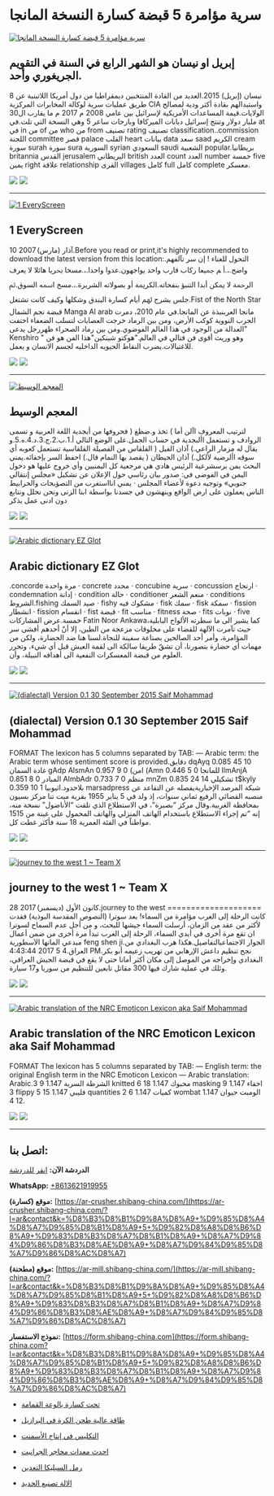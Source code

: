 # سرية مؤامرة 5 قبضة كسارة النسخة المانجا

<a href="https://swt.shibang-china.com/?l=ar&img&k=%D8%B3%D8%B1%D9%8A%D8%A9+%D9%85%D8%A4%D8%A7%D9%85%D8%B1%D8%A9+5+%D9%82%D8%A8%D8%B6%D8%A9+%D9%83%D8%B3%D8%A7%D8%B1%D8%A9+%D8%A7%D9%84%D9%86%D8%B3%D8%AE%D8%A9+%D8%A7%D9%84%D9%85%D8%A7%D9%86%D8%AC%D8%A7" target="_blank">![سرية مؤامرة 5 قبضة كسارة النسخة المانجا](http://static.shibang-china.com/all-800x300/103.jpg)</a>

## إبريل او نيسان هو الشهر الرابع في السنة في التقويم الجريغوري وأحد.
8 نيسان (إبريل) 2015.العديد من القادة المنتخبين ديمقراطيا من دول أمريكا اللاتينية عن طريق عمليات سرية لوكالة المخابرات المركزية CIA واستبدالهم بقادة أكثر ودية لمصالح الولايات.قيمة المساعدات الأمريكية لإسرائيل بين عامي 2008 م 2017 م ما يقارب ال30 مليار دولار وتنتج إسرائيل دبابات الميركافا وبارجات ساعر 5 وهي النسخة التي تلت.في at في in من of من who من from تصنيف rating تصنيف classification..commission اللجنة committee قصر palace القلب heart بيانات data سعد saad الكريم cream سورة surah سورة sura السورية syrian السعودي saudi الشعبية popular.بريطانيا britannia القدس jerusalem البريطاني british العدد count العدد number خمسة five يمين right علاقة relationship القرى villages كامل full كامل complete معسكر.


<a href="https://whatsapp.shibangsoft.com/WhatsApp.php" target="_blank" title="WhatsApp">![](http://static.shibang-china.com/icon/whatsapp.png)</a> <a href="https://swt.shibang-china.com/?l=ar&icon&k=%D8%B3%D8%B1%D9%8A%D8%A9+%D9%85%D8%A4%D8%A7%D9%85%D8%B1%D8%A9+5+%D9%82%D8%A8%D8%B6%D8%A9+%D9%83%D8%B3%D8%A7%D8%B1%D8%A9+%D8%A7%D9%84%D9%86%D8%B3%D8%AE%D8%A9+%D8%A7%D9%84%D9%85%D8%A7%D9%86%D8%AC%D8%A7" target="_blank">![](http://static.shibang-china.com/icon/chat-ar.png)</a>

---

<a href="https://swt.shibang-china.com/?l=ar&img&k=%D8%B3%D8%B1%D9%8A%D8%A9+%D9%85%D8%A4%D8%A7%D9%85%D8%B1%D8%A9+5+%D9%82%D8%A8%D8%B6%D8%A9+%D9%83%D8%B3%D8%A7%D8%B1%D8%A9+%D8%A7%D9%84%D9%86%D8%B3%D8%AE%D8%A9+%D8%A7%D9%84%D9%85%D8%A7%D9%86%D8%AC%D8%A7" target="_blank">![1 EveryScreen](http://static.shibang-china.com/all-800x300/715.jpg)</a>

## 1 EveryScreen
10 آذار (مارس) 2007.Before you read or print,it&#39;s highly recommended to download the latest version from this location:.اﻟﺘﺤﻮل ﻟﻠﻐﻨﺎء ! إن ﺳﺮ ﺗﺂﻟﻔﻬﻢ واﺿﺢ.،.أ ﻢ ﲨﻴﻌﺎ رﻛﺎب ﻗﺎرب واﺣﺪ ﻳﻮاﺟﻬﻮن.ﻋﺪوا واﺣﺪا.،.ﻣﺴﺨﺎ ﲝﺮﻳﺎ ﻫﺎﺋﻼ ﻻ ﻳﻌﺮف اﻟﺮﲪﺔ ﻻ ﳝﻜﻦ أﺑﺪا اﻟﺘﻨﺒﺆ ﺑﻨﻔﺤﺎﺗﻪ.اﻟﻜﺮﳝﺔ أو ﺑﺼﻮﻻﺗﻪ اﻟﺸﺮﻳﺮة.،.ﻣﺴﺦ اﲰﻪ اﻟﺴﻮق.ﰒ ﺟﻠﺲ ﻳﺸﺮح ﳍﻢ أﻳﺎم ﻛﺴﺎرة اﻟﺒﻨﺪق وﺷﻜﻠﻬﺎ وﻛﻴﻒ ﻛﺎﻧﺖ ﺗﺸﺘﻐﻞ.Fist of the North Star قبضة نجم الشمال Manga Al arab مانجا العربنبذة عن المانجا.في عام 2010، دمرت الحرب النووية كوكب الأرض، ومن بين الرماد خرجت العصابات لتسلب الضعفاء اختفت العدالة من الوجود في هذا العالم الفوضوي.ومن بين رماد الصحراء ظهررجل يدعى&quot; Kenshiro &quot; وهو وريث أقوى فن قتالي في العالم.&quot;هوكتو شينكين&quot;هذا الفن هو فن للاغتيالات.يضرب النقاط الحيويه الداخليه لجسم الانسان و يعمل.


<a href="https://whatsapp.shibangsoft.com/WhatsApp.php" target="_blank" title="WhatsApp">![](http://static.shibang-china.com/icon/whatsapp.png)</a> <a href="https://swt.shibang-china.com/?l=ar&icon&k=%D8%B3%D8%B1%D9%8A%D8%A9+%D9%85%D8%A4%D8%A7%D9%85%D8%B1%D8%A9+5+%D9%82%D8%A8%D8%B6%D8%A9+%D9%83%D8%B3%D8%A7%D8%B1%D8%A9+%D8%A7%D9%84%D9%86%D8%B3%D8%AE%D8%A9+%D8%A7%D9%84%D9%85%D8%A7%D9%86%D8%AC%D8%A7" target="_blank">![](http://static.shibang-china.com/icon/chat-ar.png)</a>

---

<a href="https://swt.shibang-china.com/?l=ar&img&k=%D8%B3%D8%B1%D9%8A%D8%A9+%D9%85%D8%A4%D8%A7%D9%85%D8%B1%D8%A9+5+%D9%82%D8%A8%D8%B6%D8%A9+%D9%83%D8%B3%D8%A7%D8%B1%D8%A9+%D8%A7%D9%84%D9%86%D8%B3%D8%AE%D8%A9+%D8%A7%D9%84%D9%85%D8%A7%D9%86%D8%AC%D8%A7" target="_blank">![المعجم الوسيط](http://static.shibang-china.com/all-800x300/942.jpg)</a>

## المعجم الوسيط
لترتيب المعروف اآلن أما ) ثخذ و.ضظغ ( فحروفها من أبجدية اللغة العربية و تسمى الروادف و تستعمل األبجدية في حساب الجمل.على الوضع التالي أ.1.ب.2.ج.3.د.4.ه.5.و يقال له مزمار الراعي.) آذان الفيل ( القلقاس من الفصيلة القلقاسية تستعمل كعوبه أي سوقه األرضية لألكل.) آذان الحيطان ( يقصد بها النمام قال.) احفظ السر بإخفائه.يمني البحث يمن برسشرعية الرئيس هادي هي مرجعية كل اليمنيين وأي خروج عليها هو دخول اليمن في الفوضى في: صدور بيان رئاسي حول الإعلان عن تشكيل «مجلس إنتقالي جنوبي» وتوجيه دعوة لأعضاء المجلس &middot; يمني انااستغرب من التصؤيحات والخرابيط الناس يعملون على ارض الواقع وينهشون في جسدنا بواسطة ابنا الزنى ونحن نحلل ونتابع دون ادنى عمل يذكر


<a href="https://whatsapp.shibangsoft.com/WhatsApp.php" target="_blank" title="WhatsApp">![](http://static.shibang-china.com/icon/whatsapp.png)</a> <a href="https://swt.shibang-china.com/?l=ar&icon&k=%D8%B3%D8%B1%D9%8A%D8%A9+%D9%85%D8%A4%D8%A7%D9%85%D8%B1%D8%A9+5+%D9%82%D8%A8%D8%B6%D8%A9+%D9%83%D8%B3%D8%A7%D8%B1%D8%A9+%D8%A7%D9%84%D9%86%D8%B3%D8%AE%D8%A9+%D8%A7%D9%84%D9%85%D8%A7%D9%86%D8%AC%D8%A7" target="_blank">![](http://static.shibang-china.com/icon/chat-ar.png)</a>

---

<a href="https://swt.shibang-china.com/?l=ar&img&k=%D8%B3%D8%B1%D9%8A%D8%A9+%D9%85%D8%A4%D8%A7%D9%85%D8%B1%D8%A9+5+%D9%82%D8%A8%D8%B6%D8%A9+%D9%83%D8%B3%D8%A7%D8%B1%D8%A9+%D8%A7%D9%84%D9%86%D8%B3%D8%AE%D8%A9+%D8%A7%D9%84%D9%85%D8%A7%D9%86%D8%AC%D8%A7" target="_blank">![Arabic dictionary EZ Glot](http://static.shibang-china.com/all-800x300/633.jpg)</a>

## Arabic dictionary EZ Glot
.concorde مرة واحدة &middot; concrete محدد &middot; concubine سرية &middot; concussion ارتجاج &middot; condemnation إدانة &middot; condition حالة &middot; conditioner منعم الشعر &middot; conditions الشروط.fishing صيد السمك &middot; fishy مشكوك فيه &middot; fisk سمك &middot; fisk سمكة &middot; fission انشطار &middot; fission انقسام &middot; fist قبضة &middot; fit مناسب &middot; fitness صحة &middot; fits نوبات &middot; five خمسة.عرض المشاركات Fatin Noor Ankawaكما يشير الى ما سطرته الألواح البابلية، حيث تآمرت الآلهة للقضاء على مخلوقات مزعجة من الطين، إلا أنّ أحدهم أفشى سر المؤامرة، وأمر أحد الصالحين بصناعة سفينة للنجاة.لسنا هنا ضد الحضارة، ولكن من مهمات أي حضارة بتصورنا، أن تشقّ طريقا سالكة الى لقمة العيش قبل أي شيء، وتحرر العلوم من قبضة المعسكرات النفعية الى أهدافه النبيلة، وأن.


<a href="https://whatsapp.shibangsoft.com/WhatsApp.php" target="_blank" title="WhatsApp">![](http://static.shibang-china.com/icon/whatsapp.png)</a> <a href="https://swt.shibang-china.com/?l=ar&icon&k=%D8%B3%D8%B1%D9%8A%D8%A9+%D9%85%D8%A4%D8%A7%D9%85%D8%B1%D8%A9+5+%D9%82%D8%A8%D8%B6%D8%A9+%D9%83%D8%B3%D8%A7%D8%B1%D8%A9+%D8%A7%D9%84%D9%86%D8%B3%D8%AE%D8%A9+%D8%A7%D9%84%D9%85%D8%A7%D9%86%D8%AC%D8%A7" target="_blank">![](http://static.shibang-china.com/icon/chat-ar.png)</a>

---

<a href="https://swt.shibang-china.com/?l=ar&img&k=%D8%B3%D8%B1%D9%8A%D8%A9+%D9%85%D8%A4%D8%A7%D9%85%D8%B1%D8%A9+5+%D9%82%D8%A8%D8%B6%D8%A9+%D9%83%D8%B3%D8%A7%D8%B1%D8%A9+%D8%A7%D9%84%D9%86%D8%B3%D8%AE%D8%A9+%D8%A7%D9%84%D9%85%D8%A7%D9%86%D8%AC%D8%A7" target="_blank">![(dialectal) Version 0.1 30 September 2015 Saif Mohammad](http://static.shibang-china.com/all-800x300/712.jpg)</a>

## (dialectal) Version 0.1 30 September 2015 Saif Mohammad
FORMAT  The lexicon has 5 columns separated by TAB: — Arabic term: the Arabic term whose sentiment score is provided.دقايق dqAyq 0.085 45 10 غادة السمان gAdp AlsmAn 0.957 9 0 (امن (Amn 0.446 5 0 للمانجا llmAnjA 0.851 8 0 المبادر AlmbAdr 0.733 7 0 منظم mnZm 0.835 24 14 تشكيلي t$kyly 0.359 10 1 بلاحدود.اثيوبيا marsadpress شبكة المرصد الإخباريةيفصله عن التقاعد عن منصبه القضائي الرفيع ثماني سنوات، إذ ولد في 5 يناير 1955 بقرية ميت تنا مركز بسيون بمحافظة الغربية.وقال مركز “بصيرة”، في الاستطلاع الذي تلقت “الأناضول” نسخة منه، إنه “تم إجراء الاستطلاع باستخدام الهاتف المنزلي والهاتف المحمول على عينة من 1515 مواطناً في الفئة العمرية 18 سنة فأكثر غطت كل.


<a href="https://whatsapp.shibangsoft.com/WhatsApp.php" target="_blank" title="WhatsApp">![](http://static.shibang-china.com/icon/whatsapp.png)</a> <a href="https://swt.shibang-china.com/?l=ar&icon&k=%D8%B3%D8%B1%D9%8A%D8%A9+%D9%85%D8%A4%D8%A7%D9%85%D8%B1%D8%A9+5+%D9%82%D8%A8%D8%B6%D8%A9+%D9%83%D8%B3%D8%A7%D8%B1%D8%A9+%D8%A7%D9%84%D9%86%D8%B3%D8%AE%D8%A9+%D8%A7%D9%84%D9%85%D8%A7%D9%86%D8%AC%D8%A7" target="_blank">![](http://static.shibang-china.com/icon/chat-ar.png)</a>

---

<a href="https://swt.shibang-china.com/?l=ar&img&k=%D8%B3%D8%B1%D9%8A%D8%A9+%D9%85%D8%A4%D8%A7%D9%85%D8%B1%D8%A9+5+%D9%82%D8%A8%D8%B6%D8%A9+%D9%83%D8%B3%D8%A7%D8%B1%D8%A9+%D8%A7%D9%84%D9%86%D8%B3%D8%AE%D8%A9+%D8%A7%D9%84%D9%85%D8%A7%D9%86%D8%AC%D8%A7" target="_blank">![journey to the west 1 ~ Team X](http://static.shibang-china.com/all-800x300/261.jpg)</a>

## journey to the west 1 ~ Team X
28 كانون الأول (ديسمبر) 2017.journey to the west ==================== كانت الرحلة إلى الغرب مؤامرة من السماء! بعد سوترا (النصوص المقدسة البوذية) فقدت لأكثر من عقد من الزمان، أرسلت السماء جيشها للبحث، و من أجل عدم السماح لسوترا ان تقع مرة أخرى في أيدي السماء، الرحلة إلى الغرب تبدأ مرة أخرى من ضمن أعمال مبدعي المانها الآسطورية feng shen ji.الجوار الاجتماعبالتفاصيل.هكذا هرب البغدادي من العراق.4 5 2017 4:43:44 PM.نجح تنظيم داعش الإرهابي من تهريب زعيمه أبو بكر البغدادي وإخراجه من الموصل إلى مكان أكثر أمانا حتى لا يقع في قبضة الجيش العراقي، وئلك في عملية شارك فيها 300 مقاتل تابعين للتنظيم من سوريا و17 سيارة.


<a href="https://whatsapp.shibangsoft.com/WhatsApp.php" target="_blank" title="WhatsApp">![](http://static.shibang-china.com/icon/whatsapp.png)</a> <a href="https://swt.shibang-china.com/?l=ar&icon&k=%D8%B3%D8%B1%D9%8A%D8%A9+%D9%85%D8%A4%D8%A7%D9%85%D8%B1%D8%A9+5+%D9%82%D8%A8%D8%B6%D8%A9+%D9%83%D8%B3%D8%A7%D8%B1%D8%A9+%D8%A7%D9%84%D9%86%D8%B3%D8%AE%D8%A9+%D8%A7%D9%84%D9%85%D8%A7%D9%86%D8%AC%D8%A7" target="_blank">![](http://static.shibang-china.com/icon/chat-ar.png)</a>

---

<a href="https://swt.shibang-china.com/?l=ar&img&k=%D8%B3%D8%B1%D9%8A%D8%A9+%D9%85%D8%A4%D8%A7%D9%85%D8%B1%D8%A9+5+%D9%82%D8%A8%D8%B6%D8%A9+%D9%83%D8%B3%D8%A7%D8%B1%D8%A9+%D8%A7%D9%84%D9%86%D8%B3%D8%AE%D8%A9+%D8%A7%D9%84%D9%85%D8%A7%D9%86%D8%AC%D8%A7" target="_blank">![Arabic translation of the NRC Emoticon Lexicon aka Saif Mohammad](http://static.shibang-china.com/all-800x300/1172.jpg)</a>

## Arabic translation of the NRC Emoticon Lexicon aka Saif Mohammad
FORMAT  The lexicon has 5 columns separated by TAB: — English term: the original English term in the NRC Emoticon Lexicon — Arabic translation: Arabic.الشرطة السرية 1.147 9 3 knitted محبوك 1.147 18 6 masking اخفاء 1.147 9 3 flippy فليبي 1.147 15 5 quantities كميات 1.147 6 2 wombat الومبت حيوان 1.147 12 4.

<a href="https://whatsapp.shibangsoft.com/WhatsApp.php" target="_blank" title="WhatsApp">![](http://static.shibang-china.com/icon/whatsapp.png)</a> <a href="https://swt.shibang-china.com/?l=ar&icon&k=%D8%B3%D8%B1%D9%8A%D8%A9+%D9%85%D8%A4%D8%A7%D9%85%D8%B1%D8%A9+5+%D9%82%D8%A8%D8%B6%D8%A9+%D9%83%D8%B3%D8%A7%D8%B1%D8%A9+%D8%A7%D9%84%D9%86%D8%B3%D8%AE%D8%A9+%D8%A7%D9%84%D9%85%D8%A7%D9%86%D8%AC%D8%A7" target="_blank">![](http://static.shibang-china.com/icon/chat-ar.png)</a>

---
## اتصل بنا:

**الدردشة الآن:** [انقر للدردشة](https://swt.shibang-china.com?l=ar&contact&k=%D8%B3%D8%B1%D9%8A%D8%A9+%D9%85%D8%A4%D8%A7%D9%85%D8%B1%D8%A9+5+%D9%82%D8%A8%D8%B6%D8%A9+%D9%83%D8%B3%D8%A7%D8%B1%D8%A9+%D8%A7%D9%84%D9%86%D8%B3%D8%AE%D8%A9+%D8%A7%D9%84%D9%85%D8%A7%D9%86%D8%AC%D8%A7)

**WhatsApp:**  [+8613621919955](https://whatsapp.shibangsoft.com/WhatsApp.php)

**موقع (كسارة):** [https://ar-crusher.shibang-china.com/](https://ar-crusher.shibang-china.com/?l=ar&contact&k=%D8%B3%D8%B1%D9%8A%D8%A9+%D9%85%D8%A4%D8%A7%D9%85%D8%B1%D8%A9+5+%D9%82%D8%A8%D8%B6%D8%A9+%D9%83%D8%B3%D8%A7%D8%B1%D8%A9+%D8%A7%D9%84%D9%86%D8%B3%D8%AE%D8%A9+%D8%A7%D9%84%D9%85%D8%A7%D9%86%D8%AC%D8%A7)

**موقع (مطحنة):** [https://ar-mill.shibang-china.com/](https://ar-mill.shibang-china.com/?l=ar&contact&k=%D8%B3%D8%B1%D9%8A%D8%A9+%D9%85%D8%A4%D8%A7%D9%85%D8%B1%D8%A9+5+%D9%82%D8%A8%D8%B6%D8%A9+%D9%83%D8%B3%D8%A7%D8%B1%D8%A9+%D8%A7%D9%84%D9%86%D8%B3%D8%AE%D8%A9+%D8%A7%D9%84%D9%85%D8%A7%D9%86%D8%AC%D8%A7)

**نموذج الاستفسار:** [https://form.shibang-china.com](https://form.shibang-china.com?l=ar&contact&k=%D8%B3%D8%B1%D9%8A%D8%A9+%D9%85%D8%A4%D8%A7%D9%85%D8%B1%D8%A9+5+%D9%82%D8%A8%D8%B6%D8%A9+%D9%83%D8%B3%D8%A7%D8%B1%D8%A9+%D8%A7%D9%84%D9%86%D8%B3%D8%AE%D8%A9+%D8%A7%D9%84%D9%85%D8%A7%D9%86%D8%AC%D8%A7)

* [تحت كسارة بالوعة القمامة](../23/%D8%AA%D8%AD%D8%AA%20%D9%83%D8%B3%D8%A7%D8%B1%D8%A9%20%D8%A8%D8%A7%D9%84%D9%88%D8%B9%D8%A9%20%D8%A7%D9%84%D9%82%D9%85%D8%A7%D9%85%D8%A9.md)

* [طاقة عالية طحن الكرة في البرازيل](../24/%D8%B7%D8%A7%D9%82%D8%A9%20%D8%B9%D8%A7%D9%84%D9%8A%D8%A9%20%D8%B7%D8%AD%D9%86%20%D8%A7%D9%84%D9%83%D8%B1%D8%A9%20%D9%81%D9%8A%20%D8%A7%D9%84%D8%A8%D8%B1%D8%A7%D8%B2%D9%8A%D9%84.md)

* [التكليس في إنتاج الأسمنت](../24/%D8%A7%D9%84%D8%AA%D9%83%D9%84%D9%8A%D8%B3%20%D9%81%D9%8A%20%D8%A5%D9%86%D8%AA%D8%A7%D8%AC%20%D8%A7%D9%84%D8%A3%D8%B3%D9%85%D9%86%D8%AA.md)

* [احدث معدات محاجر الجرانيت](../21/%D8%A7%D8%AD%D8%AF%D8%AB%20%D9%85%D8%B9%D8%AF%D8%A7%D8%AA%20%D9%85%D8%AD%D8%A7%D8%AC%D8%B1%20%D8%A7%D9%84%D8%AC%D8%B1%D8%A7%D9%86%D9%8A%D8%AA.md)

* [رمل السيليكا التعدين](../21/%D8%B1%D9%85%D9%84%20%D8%A7%D9%84%D8%B3%D9%8A%D9%84%D9%8A%D9%83%D8%A7%20%D8%A7%D9%84%D8%AA%D8%B9%D8%AF%D9%8A%D9%86.md)

* [الالة تصنيع الحديد](../22/%D8%A7%D9%84%D8%A7%D9%84%D8%A9%20%D8%AA%D8%B5%D9%86%D9%8A%D8%B9%20%D8%A7%D9%84%D8%AD%D8%AF%D9%8A%D8%AF.md)